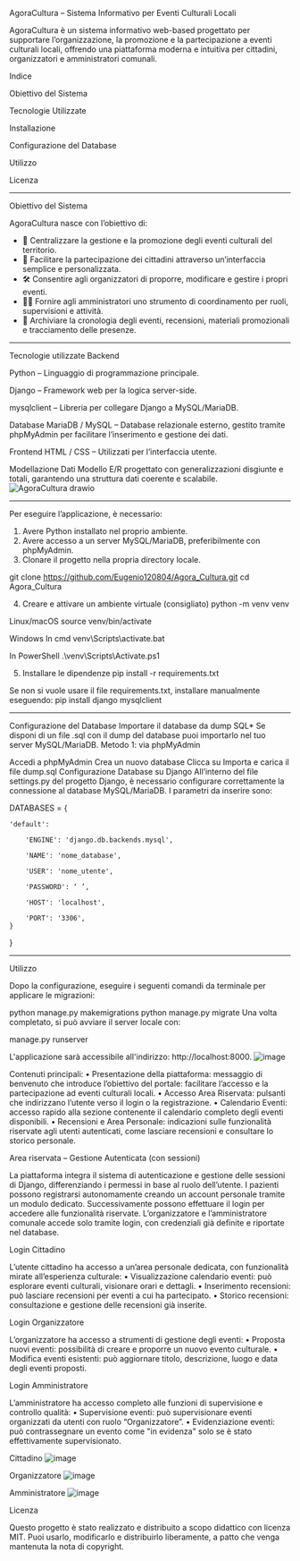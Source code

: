 AgoraCultura – Sistema Informativo per Eventi Culturali Locali

AgoraCultura è un sistema informativo web-based progettato per supportare l’organizzazione, la promozione e la partecipazione a eventi culturali locali, offrendo una piattaforma moderna e intuitiva per cittadini, organizzatori e amministratori comunali.

Indice

Obiettivo del Sistema

Tecnologie Utilizzate

Installazione

Configurazione del Database

Utilizzo

Licenza

--------------------------------------------------------------------------------------------------------------------------------------------------------------------------------------------------------------------
Obiettivo del Sistema

AgoraCultura nasce con l’obiettivo di:
- 📅 Centralizzare la gestione e la promozione degli eventi culturali del territorio.
- 👥 Facilitare la partecipazione dei cittadini attraverso un’interfaccia semplice e personalizzata.
- 🛠 Consentire agli organizzatori di proporre, modificare e gestire i propri eventi.
- 🧑‍💼 Fornire agli amministratori uno strumento di coordinamento per ruoli, supervisioni e attività.
- 🧾 Archiviare la cronologia degli eventi, recensioni, materiali promozionali e tracciamento delle presenze.
--------------------------------------------------------------------------------------------------------------------------------------------------------------------------------------------------------------------
Tecnologie utilizzate
Backend

Python – Linguaggio di programmazione principale.

Django – Framework web per la logica server-side.

mysqlclient – Libreria per collegare Django a MySQL/MariaDB.

Database
MariaDB / MySQL – Database relazionale esterno, gestito tramite phpMyAdmin per facilitare l’inserimento e gestione dei dati.

Frontend
HTML / CSS – Utilizzati per l’interfaccia utente.

Modellazione Dati
Modello E/R progettato con generalizzazioni disgiunte e totali, garantendo una struttura dati coerente e scalabile.
![AgoraCultura drawio](https://github.com/user-attachments/assets/67c97d27-171c-472c-a1e0-946875757b26)

--------------------------------------------------------------------------------------------------------------------------------------------------------------------------------------------------------------------
Per eseguire l’applicazione, è necessario:

1. Avere Python installato nel proprio ambiente.
2. Avere accesso a un server MySQL/MariaDB, preferibilmente con phpMyAdmin.
3. Clonare il progetto nella propria directory locale.

git clone https://github.com/Eugenio120804/Agora_Cultura.git
cd Agora_Cultura

4. Creare e attivare un ambiente virtuale (consigliato)
python -m venv venv

Linux/macOS
source venv/bin/activate

Windows
In cmd
venv\Scripts\activate.bat

In PowerShell
.\venv\Scripts\Activate.ps1

5. Installare le dipendenze
pip install -r requirements.txt

Se non si vuole usare il file requirements.txt, installare manualmente eseguendo:
pip install django mysqlclient

--------------------------------------------------------------------------------------------------------------------------------------------------------------------------------------------------------------------
Configurazione del Database
Importare il database da dump SQL* Se disponi di un file .sql con il dump del database puoi importarlo nel tuo server MySQL/MariaDB.
Metodo 1: via phpMyAdmin

Accedi a phpMyAdmin
Crea un nuovo database
Clicca su Importa e carica il file dump.sql
Configurazione Database su Django All’interno del file settings.py del progetto Django, è necessario configurare correttamente la connessione al database MySQL/MariaDB. I parametri da inserire sono:

DATABASES = {

    'default': 
    
        'ENGINE': 'django.db.backends.mysql',
        
        'NAME': 'nome_database',
        
        'USER': 'nome_utente',
        
        'PASSWORD': ‘ ’,
        
        'HOST': 'localhost',
        
        'PORT': '3306',
    }
}

--------------------------------------------------------------------------------------------------------------------------------------------------------------------------------------------------------------------
Utilizzo

Dopo la configurazione, eseguire i seguenti comandi da terminale per applicare le migrazioni:

python manage.py makemigrations
python manage.py migrate
Una volta completato, si può avviare il server locale con:

manage.py runserver

L'applicazione sarà accessibile all'indirizzo: http://localhost:8000.
![image](https://github.com/user-attachments/assets/44e11b09-3932-4481-9640-3139fd480211)

Contenuti principali:
•	Presentazione della piattaforma: messaggio di benvenuto che introduce l’obiettivo del portale: facilitare l’accesso e la partecipazione ad eventi culturali locali.
•	Accesso Area Riservata: pulsanti che indirizzano l’utente verso il login o la registrazione.
•	Calendario Eventi: accesso rapido alla sezione contenente il calendario completo degli eventi disponibili.
•	Recensioni e Area Personale: indicazioni sulle funzionalità riservate agli utenti autenticati, come lasciare recensioni e consultare lo storico personale.

Area riservata – Gestione Autenticata (con sessioni)

La piattaforma integra il sistema di autenticazione e gestione delle sessioni di Django, differenziando i permessi in base al ruolo dell’utente. I pazienti possono registrarsi autonomamente creando un account personale tramite un modulo dedicato. Successivamente possono effettuare il login per accedere alle funzionalità riservate.
L’organizzatore e l’amministratore comunale accede solo tramite login, con credenziali già definite e riportate nel database.

Login Cittadino

L’utente cittadino ha accesso a un’area personale dedicata, con funzionalità mirate all’esperienza culturale:
•	Visualizzazione calendario eventi: può esplorare eventi culturali, visionare orari e dettagli.
•	Inserimento recensioni: può lasciare recensioni per eventi a cui ha partecipato.
•	Storico recensioni: consultazione e gestione delle recensioni già inserite.
 
Login Organizzatore

L’organizzatore ha accesso a strumenti di gestione degli eventi:
•	Proposta nuovi eventi: possibilità di creare e proporre un nuovo evento culturale.
•	Modifica eventi esistenti: può aggiornare titolo, descrizione, luogo e data degli eventi proposti.
 
Login Amministratore

L’amministratore ha accesso completo alle funzioni di supervisione e controllo qualità:
•	Supervisione eventi: può supervisionare eventi organizzati da utenti con ruolo “Organizzatore”.
•	Evidenziazione eventi: può contrassegnare un evento come "in evidenza" solo se è stato effettivamente supervisionato.
 
Cittadino
![image](https://github.com/user-attachments/assets/3456f905-1b1c-4516-9b13-3f1cf9392da5)

Organizzatore
![image](https://github.com/user-attachments/assets/255af1d1-5b4d-4df2-a691-65f8cfd6c83d)

Amministratore
![image](https://github.com/user-attachments/assets/c7d62eae-ad4b-416f-94eb-4d58b4f6ad75)

Licenza

Questo progetto è stato realizzato e distribuito a scopo didattico con licenza MIT. Puoi usarlo, modificarlo e distribuirlo liberamente, a patto che venga mantenuta la nota di copyright.




